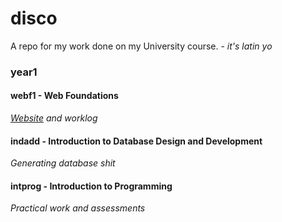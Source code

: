 # disco

A repo for my work done on my University course. - *it's latin yo*

### year1

#### webf1 - Web Foundations
*[Website](http://www.zaccolley.com/uni/webf1) and worklog*

#### indadd - Introduction to Database Design and Development
*Generating database shit*

#### intprog - Introduction to Programming
*Practical work and assessments*
